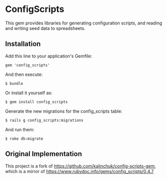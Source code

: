 # ConfigScripts

This gem provides libraries for generating configuration scripts, and reading
and writing seed data to spreadsheets.

## Installation

Add this line to your application's Gemfile:

    gem 'config_scripts'

And then execute:

    $ bundle

Or install it yourself as:

    $ gem install config_scripts

Generate the new migrations for the config_scripts table:

    $ rails g config_scripts:migrations

And run them:

    $ rake db:migrate

## Original Implementation

This project is a fork of https://github.com/kalinchuk/config-scripts-gem, which is a mirror of https://www.rubydoc.info/gems/config_scripts/0.4.7
